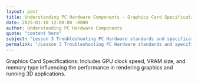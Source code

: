 ```yaml
---
layout: post
title: Understanding PC Hardware Components - Graphics Card Specifications
date: 2025-01-10 12:00:00 -0000
author: Understanding PC Hardware Components
quote: "content here"
subject: "Lesson 3 Troubleshooting PC Hardware standards and specifications"
permalink: "/Lesson 3 Troubleshooting PC Hardware standards and specifications/Understanding PC Hardware Components/Understanding PC Hardware Components - Graphics Card Specifications"
---
```


Graphics Card Specifications: Includes GPU clock speed, VRAM size, and memory type influencing the performance in rendering graphics and running 3D applications.
